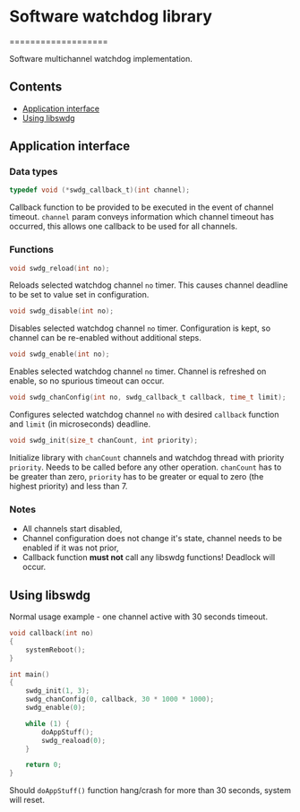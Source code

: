 # Software watchdog library

===================

Software multichannel watchdog implementation.

## Contents

- [Application interface](#application-interface)
- [Using libswdg](#using-libswdg)

## Application interface

### Data types

```c
typedef void (*swdg_callback_t)(int channel);
```

Callback function to be provided to be executed in the event of channel timeout. `channel` param conveys information
which channel timeout has occurred, this allows one callback to be used for all channels.

### Functions

```c
void swdg_reload(int no);
```

Reloads selected watchdog channel `no` timer. This causes channel deadline to be set to value set in configuration.

```c
void swdg_disable(int no);
```

Disables selected watchdog channel `no` timer. Configuration is kept, so channel can be re-enabled without additional
steps.

```c
void swdg_enable(int no);
```

Enables selected watchdog channel `no` timer. Channel is refreshed on enable, so no spurious timeout can occur.

```c
void swdg_chanConfig(int no, swdg_callback_t callback, time_t limit);
```

Configures selected watchdog channel `no` with desired `callback` function and `limit` (in microseconds) deadline.

```c
void swdg_init(size_t chanCount, int priority);
```

Initialize library with `chanCount` channels and watchdog thread with priority `priority`. Needs to be called before any
other operation. `chanCount` has to be greater than zero, `priority` has to be greater or equal to zero
(the highest priority) and less than 7.

### Notes

- All channels start disabled,
- Channel configuration does not change it's state, channel needs to be enabled if it was not prior,
- Callback function **must not** call any libswdg functions! Deadlock will occur.

## Using libswdg

Normal usage example - one channel active with 30 seconds timeout.

```c
void callback(int no)
{
	systemReboot();
}

int main()
{
	swdg_init(1, 3);
	swdg_chanConfig(0, callback, 30 * 1000 * 1000);
	swdg_enable(0);

	while (1) {
		doAppStuff();
		swdg_reaload(0);
	}

	return 0;
}
```

Should `doAppStuff()` function hang/crash for more than 30 seconds, system will reset.
